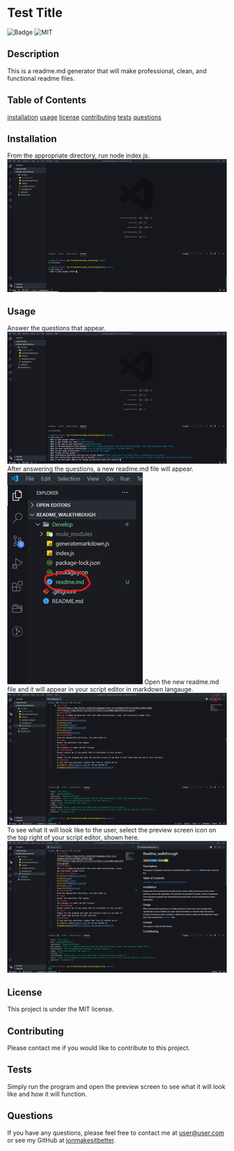# Test Title
  ![Badge](https://img.shields.io/github/languages/code-size/jonmakesitbetter/Readme_walkthrough)
  ![MIT](https://img.shields.io/static/v1?label=License&message=MIT&color=green)
  ## Description
  This is a readme.md generator that will make professional, clean, and functional readme files.
  ## Table of Contents
  [installation](#Installation)
  [usage](#Usage)
  [license](#License)
  [contributing](#Contributing)
  [tests](#Tests)
  [questions](#Questions)
  ## Installation
  From the appropriate directory, run node index.js.
  ![initialization](images/Initialization.png)
  ## Usage
  Answer the questions that appear.
  ![questions](images/Questions.png)
  After answering the questions, a new readme.md file will appear.
  ![newReadme](images/newReadme.png)
  Open the new readme.md file and it will appear in your script editor in markdown langauge.
  ![markdown](images/markdown.png)
  To see what it will look like to the user, select the preview screen icon on the top right of your script editor, shown here.
  ![preview](images/preview.png)
  ## License
  This project is under the MIT license. 
  ## Contributing
  Please contact me if you would like to contribute to this project.
  ## Tests
  Simply run the program and open the preview screen to see what it will look like and how it will function.
  ## Questions
  If you have any questions, please feel free to contact me at
  [user@user.com](user@user.com) or see my GitHub at 
  [jonmakesitbetter](https://github.com/jonmakesitbetter/).
  